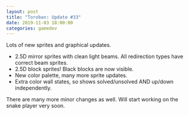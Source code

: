 ```yaml
---
layout: post
title: "Toroban: Update #33"
date: 2019-11-03 18:00:00
categories: gamedev
---
```


Lots of new sprites and graphical updates.

- 2.5D mirror sprites with clean light beams. All redirection types have correct beam sprites.
- 2.5D block sprites! Black blocks are now visible.
- New color palette, many more sprite updates.
- Extra color wall states, so shows solved/unsolved AND up/down independently.

There are many more minor changes as well. Will start working on the snake player very soon.
